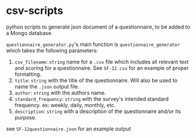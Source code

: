 # csv-scripts

python scripts to generate json document of a questionnaire, to be added to a Mongo database.

`questionnaire_generator.py`'s main function is
`questionnaire_generator` which takes the following parameters:
1. `csv_filename`: `string` name for a `.csv` file which includes all relevant text and scoring for a questionnaire. See `SF-12.csv` for an example of proper formatting.
2. `title`: `string` with the title of the questionnaire. Will also be used to name the `.json` output file.
3. `author`: `string` with the authors name. 
4. `standard_frequency`: `string` with the survey's intended standard frequency. ex: weekly, daily, monthly, etc.
5. `description`: `string` with a description of the questionnaire and/or its purpose.

see `SF-12questionnaire.json` for an example output
